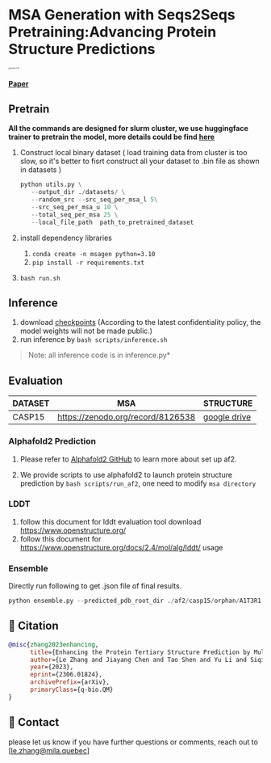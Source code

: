 # **MSA Generation with Seqs2Seqs Pretraining:Advancing Protein Structure Predictions**

<img src="https://p.ipic.vip/9l6wrb.png" alt="method (1)" style="zoom: 25%;" />

#### [Paper](https://openreview.net/pdf/fd516f23b421f9d03d5b978b03eded9900f0a462.pdf)

## Pretrain

**All the commands are designed for slurm cluster, we use huggingface trainer to pretrain the model, more details could be find [here](https://huggingface.co/docs/transformers/main_classes/trainer)**

   1. Construct local binary dataset ( load training data from cluster is too slow, so it's better to  fisrt construct all your dataset to .bin file as shown in datasets )

      ```python
      python utils.py \
         --output_dir ./datasets/ \
         --random_src --src_seq_per_msa_l 5\
         --src_seq_per_msa_u 10 \
         --total_seq_per_msa 25 \
         --local_file_path  path_to_pretrained_dataset 
      ```

   2. install dependency libraries

      1. `conda create -n msagen python=3.10`
      2. `pip install -r requirements.txt`

   3. `bash run.sh`

## Inference

1. download [checkpoints](https://drive.google.com/file/d/12cYk3WZDX18j-9xwYK9uu2kaGjmLuowB/view) (According to the latest confidentiality policy, the model weights will not be made public.)
2. run inference by `bash scripts/inference.sh`

> Note: all inference code is in inference.py*

## Evaluation

| DATASET | MSA                                 | STRUCTURE                                                    |
| ------- | ----------------------------------- | ------------------------------------------------------------ |
| CASP15  | <https://zenodo.org/record/8126538> | [google drive](https://github.com/deepmind/alphafold/blob/main/docs/casp15_predictions.zip) |

### Alphafold2 Prediction

1. Please refer to [Alphafold2 GitHub](https://github.com/deepmind/alphafold) to learn more about set up af2.

2. We provide scripts to use alphafold2 to launch protein structure prediction by `bash scripts/run_af2`, one need to modify `msa directory`

### LDDT

  1. follow this document for lddt evaluation tool download <https://www.openstructure.org/>
  2. follow this document for <https://www.openstructure.org/docs/2.4/mol/alg/lddt/> usage

### Ensemble

Directly run following to get .json file of final results.

```python
python ensemble.py --predicted_pdb_root_dir ./af2/casp15/orphan/A1T3R1.5/
```

## :paperclip: Citation

```bibtex
@misc{zhang2023enhancing,
      title={Enhancing the Protein Tertiary Structure Prediction by Multiple Sequence Alignment Generation}, 
      author={Le Zhang and Jiayang Chen and Tao Shen and Yu Li and Siqi Sun},
      year={2023},
      eprint={2306.01824},
      archivePrefix={arXiv},
      primaryClass={q-bio.QM}
}
```

## :email: Contact

please let us know if you have further questions or comments, reach out to [le.zhang@mila.quebec]
